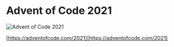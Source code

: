 # Advent of Code 2021

![Advent of Code 2021](https://img.shields.io/badge/Advent%20of%20Code%202021-1%2F25-brightgreen)

[https://adventofcode.com/2021](https://adventofcode.com/2021)
